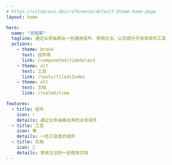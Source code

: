 ```yaml
---
# https://vitepress.dev/reference/default-theme-home-page
layout: home

hero:
  name: "文档库"
  tagline: 通过业务抽离出一些通用组件、常用方法、以及提升开发效率的工具
  actions:
    - theme: brand
      text: 组件库
      link: /componetmd/timeSelect
    - theme: alt
      text: 工具
      link: /tools/filedsIndex
    - theme: alt
      text: 文档
      link: /toolmd/time

features:
  - title: 组件
    icon: ⚡️ 
    details: 通过业务抽离出来的业务组件
  - title: 工具
    icon: 🛠️
    details: 一些工具类的组件
  - title: 文档
    icon: 📖
    details: 常用方法的一些使用文档
---
```


